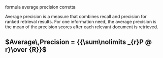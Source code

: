 formula average precision corretta

Average precision is a measure that combines recall and precision for ranked retrieval results. For one information need, the average precision is the mean of the precision scores after each relevant document is retrieved. 

## $Average\,Precision = {{\sum\nolimits _{r}P @ r}\over {R}}$

